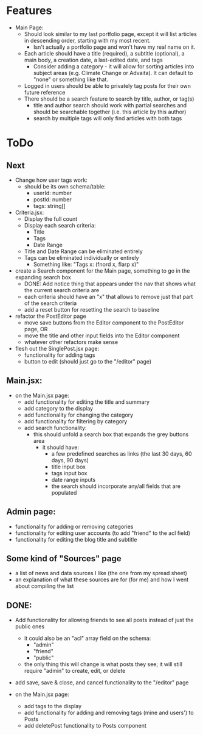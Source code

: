 
# Features

- Main Page:
  - Should look similar to my last portfolio page, except it will list articles in descending order, starting with my most recent.
    - Isn't actually a portfolio page and won't have my real name on it.
  - Each article should have a title (required), a subtitle (optional), a main body, a creation date, a last-edited date, and tags
    - Consider adding a category - it will allow for sorting articles into subject areas (e.g. Climate Change or Advaita). It can default to "none" or something like that.
  - Logged in users should be able to privately tag posts for their own future reference
  - There should be a search feature to search by title, author, or tag(s)
    - title and author search should work with partial searches and should be searchable together (i.e. this article by this author)
    - search by multiple tags will only find articles with both tags

# ToDo

## Next
- Change how user tags work:
  - should be its own schema/table:
    - userId: number
    - postId: number
    - tags: string[]
- Criteria.jsx:
  - Display the full count
  - Display each search criteria:
    - Title
    - Tags
    - Date Range
  - Title and Date Range can be eliminated entirely
  - Tags can be eliminated individually or entirely
    - Something like: "Tags x: (fnord x, flarp x)"
- create a Search component for the Main page, something to go in the expanding search box
  - DONE: Add notice thing that appears under the nav that shows what the current search criteria are
  - each criteria should have an "x" that allows to remove just that part of the search criteria
  - add a reset button for resetting the search to baseline
- refactor the PostEditor page
  - move save buttons from the Editor component to the PostEditor page, OR
  - move the title and other input fields into the Editor component
  - whatever other refactors make sense
- flesh out the SinglePost.jsx page:
  - functionality for adding tags
  - button to edit (should just go to the "/editor" page)

## Main.jsx:
- on the Main.jsx page:
  - add functionality for editing the title and summary
  - add category to the display
  - add functionality for changing the category
  - add functionality for filtering by category
  - add search functionality:
    - this should unfold a search box that expands the grey buttons area
        - it should have:
          - a few predefined searches as links (the last 30 days, 60 days, 90 days)
          - title input box
          - tags input box
          - date range inputs
          - the search should incorporate any/all fields that are populated  

## Admin page:
  - functionality for adding or removing categories
  - functionality for editing user accounts (to add "friend" to the acl field)
  - functionality for editing the blog title and subtitle

## Some kind of "Sources" page
  - a list of news and data sources I like (the one from my spread sheet)
  - an explanation of what these sources are for (for me) and how I went about compiling the list

## DONE:
- Add functionality for allowing friends to see all posts instead of just the public ones
  - it could also be an "acl" array field on the schema:
    - "admin"
    - "friend"
    - "public"
  - the only thing this will change is what posts they see; it will still require "admin" to create, edit, or delete
- add save, save & close, and cancel functionality to the "/editor" page

- on the Main.jsx page:
  - add tags to the display
  - add functionality for adding and removing tags (mine and users') to Posts
  - add deletePost functionality to Posts component
